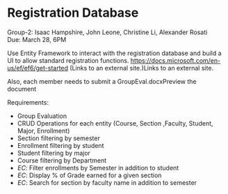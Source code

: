 # Registration Database
Group-2: Isaac Hampshire, John Leone, Christine Li, Alexander Rosati  
Due: March 28, 6PM

Use Entity Framework to interact with the registration database and build a UI to allow standard registration functions.
https://docs.microsoft.com/en-us/ef/ef6/get-started (Links to an external site.)Links to an external site.  

Also, each member needs to submit a GroupEval.docxPreview the document

Requirements:
- Group Evaluation
- CRUD Operations for each entity (Course, Section ,Faculty, Student, Major, Enrollment)
- Section filtering by semester
- Enrollment filtering by student
- Student filtering by major
- Course filtering by Department  
- *EC*: Filter enrollments by Semester in addition to student
- *EC*: Display % of Grade earned for a given section 
- *EC*: Search for section by faculty name in addition to semester
